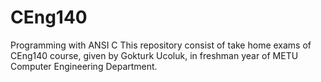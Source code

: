 # CEng140
Programming with ANSI C
This repository consist of take home exams of CEng140 course, given by Gokturk Ucoluk, in freshman year of METU Computer Engineering Department.
